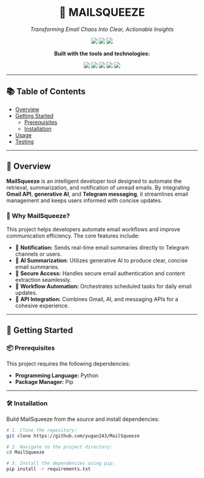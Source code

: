 <h1 align="center">📨 MAILSQUEEZE</h1>
<p align="center"><em>Transforming Email Chaos Into Clear, Actionable Insights</em></p>

<p align="center">
  <img src="https://img.shields.io/badge/Status-Active-green" />
  <img src="https://img.shields.io/badge/Jupyter%20Notebook-75%25-blue" />
  <img src="https://img.shields.io/badge/Language-Python-yellow" />
</p>

<p align="center"><strong>Built with the tools and technologies:</strong></p>

<p align="center">
  <img src="https://img.shields.io/badge/Markdown-%23000000.svg?style=flat&logo=markdown&logoColor=white"/>
  <img src="https://img.shields.io/badge/Python-FFD43B?logo=python&logoColor=blue" />
  <img src="https://img.shields.io/badge/OpenAI-API-green" />
  <img src="https://img.shields.io/badge/Google%20Gmail-red?logo=gmail&logoColor=white" />
  <img src="https://img.shields.io/badge/Pytest-blueviolet" />
</p>

---

## 📚 Table of Contents

- [Overview](#overview)
- [Getting Started](#getting-started)
  - [Prerequisites](#prerequisites)
  - [Installation](#installation)
- [Usage](#usage)
- [Testing](#testing)

---

## 📖 Overview

**MailSqueeze** is an intelligent developer tool designed to automate the retrieval, summarization, and notification of unread emails. By integrating **Gmail API**, **generative AI**, and **Telegram messaging**, it streamlines email management and keeps users informed with concise updates.

### 🧠 Why MailSqueeze?

This project helps developers automate email workflows and improve communication efficiency. The core features include:

- 🔔 **Notification:** Sends real-time email summaries directly to Telegram channels or users.
- 🤖 **AI Summarization:** Utilizes generative AI to produce clear, concise email summaries.
- 🔐 **Secure Access:** Handles secure email authentication and content extraction seamlessly.
- 🔁 **Workflow Automation:** Orchestrates scheduled tasks for daily email updates.
- 🔗 **API Integration:** Combines Gmail, AI, and messaging APIs for a cohesive experience.

---

## 🚀 Getting Started

### 📦 Prerequisites

This project requires the following dependencies:

- **Programming Language:** Python
- **Package Manager:** Pip

---

### 🛠️ Installation

Build MailSqueeze from the source and install dependencies:

```bash
# 1. Clone the repository:
git clone https://github.com/yugan243/MailSqueeze

# 2. Navigate to the project directory:
cd MailSqueeze

# 3. Install the dependencies using pip:
pip install -r requirements.txt
